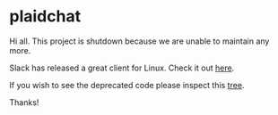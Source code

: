 plaidchat
=============

Hi all. This project is shutdown because we are unable to maintain any more.

Slack has released a great client for Linux. Check it out [here](https://slack.com/downloads/linux).

If you wish to see the deprecated code please inspect this [tree](https://github.com/plaidchat/plaidchat/tree/6b291f4dc51575604da4c9e412daa5a47a2f77c6).


Thanks!
